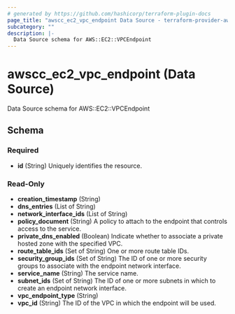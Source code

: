 ```yaml
---
# generated by https://github.com/hashicorp/terraform-plugin-docs
page_title: "awscc_ec2_vpc_endpoint Data Source - terraform-provider-awscc"
subcategory: ""
description: |-
  Data Source schema for AWS::EC2::VPCEndpoint
---
```


# awscc_ec2_vpc_endpoint (Data Source)

Data Source schema for AWS::EC2::VPCEndpoint



<!-- schema generated by tfplugindocs -->
## Schema

### Required

- **id** (String) Uniquely identifies the resource.

### Read-Only

- **creation_timestamp** (String)
- **dns_entries** (List of String)
- **network_interface_ids** (List of String)
- **policy_document** (String) A policy to attach to the endpoint that controls access to the service.
- **private_dns_enabled** (Boolean) Indicate whether to associate a private hosted zone with the specified VPC.
- **route_table_ids** (Set of String) One or more route table IDs.
- **security_group_ids** (Set of String) The ID of one or more security groups to associate with the endpoint network interface.
- **service_name** (String) The service name.
- **subnet_ids** (Set of String) The ID of one or more subnets in which to create an endpoint network interface.
- **vpc_endpoint_type** (String)
- **vpc_id** (String) The ID of the VPC in which the endpoint will be used.


